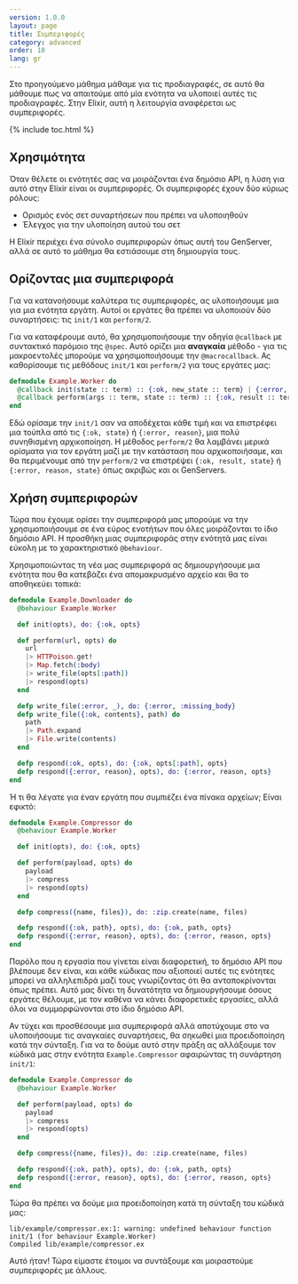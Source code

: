 ```yaml
---
version: 1.0.0
layout: page
title: Συμπεριφορές
category: advanced
order: 10
lang: gr
---
```


Στο προηγούμενο μάθημα μάθαμε για τις προδιαγραφές, σε αυτό θα μάθουμε πως να απαιτούμε από μία ενότητα να υλοποιεί αυτές τις προδιαγραφές.  Στην Elixir, αυτή η λειτουργία αναφέρεται ως συμπεριφορές.

{% include toc.html %}

## Χρησιμότητα

Όταν θέλετε οι ενότητές σας να μοιράζονται ένα δημόσιο API, η λύση για αυτό στην Elixir είναι οι συμπεριφορές.  Οι συμπεριφορές έχουν δύο κύριως ρόλους:

+ Ορισμός ενός σετ συναρτήσεων που πρέπει να υλοποιηθούν
+ Έλεγχος για την υλοποίηση αυτού του σετ

Η Elixir περιέχει ένα σύνολο συμπεριφορών όπως αυτή του GenServer, αλλά σε αυτό το μάθημα θα εστιάσουμε στη δημιουργία τους.

## Ορίζοντας μια συμπεριφορά

Για να κατανοήσουμε καλύτερα τις συμπεριφορές, ας υλοποιήσουμε μια για μια ενότητα εργάτη.  Αυτοί οι εργάτες θα πρέπει να υλοποιούν δύο συναρτήσεις: τις `init/1` και `perform/2`.

Για να καταφέρουμε αυτό, θα χρησιμοποιήσουμε την οδηγία `@callback` με συντακτικό παρόμοιο της `@spec`.  Αυτό ορίζει μια __αναγκαία__ μέθοδο - για τις μακροεντολές μπορούμε να χρησιμοποιήσουμε την `@macrocallback`.  Ας καθορίσουμε τις μεθόδους `init/1` και `perform/2` για τους εργάτες μας:

```elixir
defmodule Example.Worker do
  @callback init(state :: term) :: {:ok, new_state :: term} | {:error, reason :: term}
  @callback perform(args :: term, state :: term) :: {:ok, result :: term, new_state :: term} | {:error, reason :: term, new_state :: term}
end
```

Εδώ ορίσαμε την `init/1` σαν να αποδέχεται κάθε τιμή και να επιστρέφει μια τούπλα από τις `{:ok, state}` ή `{:error, reason}`, μια πολύ συνηθισμένη αρχικοποίηση.  Η μέθοδος `perform/2` θα λαμβάνει μερικά ορίσματα για τον εργάτη μαζί με την κατάσταση που αρχικοποιήσαμε, και θα περιμένουμε από την `perform/2` να επιστρέψει `{:ok, result, state}` ή `{:error, reason, state}` όπως ακριβώς και οι GenServers.

## Χρήση συμπεριφορών

Τώρα που έχουμε ορίσει την συμπεριφορά μας μπορούμε να την χρησιμοποιήσουμε σε ένα εύρος ενοτήτων που όλες μοιράζονται το ίδιο δημόσιο API.  Η προσθήκη μιας συμπεριφοράς στην ενότητά μας είναι εύκολη με το χαρακτηριστικό `@behaviour`.

Χρησιμοποιώντας τη νέα μας συμπεριφορά ας δημιουργήσουμε μια ενότητα που θα κατεβάζει ένα απομακρυσμένο αρχείο και θα το αποθηκεύει τοπικά:

```elixir
defmodule Example.Downloader do
  @behaviour Example.Worker

  def init(opts), do: {:ok, opts}

  def perform(url, opts) do
    url
    |> HTTPoison.get!
    |> Map.fetch(:body)
    |> write_file(opts[:path])
    |> respond(opts)
  end

  defp write_file(:error, _), do: {:error, :missing_body}
  defp write_file({:ok, contents}, path) do
    path
    |> Path.expand
    |> File.write(contents)
  end

  defp respond(:ok, opts), do: {:ok, opts[:path], opts}
  defp respond({:error, reason}, opts), do: {:error, reason, opts}
end
```

Ή τι θα λέγατε για έναν εργάτη που συμπιέζει ένα πίνακα αρχείων;  Είναι εφικτό:

```elixir
defmodule Example.Compressor do
  @behaviour Example.Worker

  def init(opts), do: {:ok, opts}

  def perform(payload, opts) do
    payload
    |> compress
    |> respond(opts)
  end

  defp compress({name, files}), do: :zip.create(name, files)

  defp respond({:ok, path}, opts), do: {:ok, path, opts}
  defp respond({:error, reason}, opts), do: {:error, reason, opts}
end
```

Παρόλο που η εργασία που γίνεται είναι διαφορετική, το δημόσιο API που βλέπουμε δεν είναι, και κάθε κώδικας που αξιοποιεί αυτές τις ενότητες μπορεί να αλληλεπιδρά μαζί τους γνωρίζοντας ότι θα ανταποκρίνονται όπως πρέπει. Αυτό μας δίνει τη δυνατότητα να δημιουργήσουμε όσους εργάτες θέλουμε, με τον καθένα να κάνει διαφορετικές εργασίες, αλλά όλοι να συμμορφώνονται στο ίδιο δημόσιο API.

Αν τύχει και προσθέσουμε μια συμπεριφορά αλλά αποτύχουμε στο να υλοποιήσουμε τις αναγκαίες συναρτήσεις, θα σηκωθεί μια προειδοποίηση κατά την σύνταξη. Για να το δούμε αυτό στην πράξη ας αλλάξουμε τον κώδικά μας στην ενότητα `Example.Compressor` αφαιρώντας τη συνάρτηση `init/1`:

```elixir
defmodule Example.Compressor do
  @behaviour Example.Worker

  def perform(payload, opts) do
    payload
    |> compress
    |> respond(opts)
  end

  defp compress({name, files}), do: :zip.create(name, files)

  defp respond({:ok, path}, opts), do: {:ok, path, opts}
  defp respond({:error, reason}, opts), do: {:error, reason, opts}
end
```

Τώρα θα πρέπει να δούμε μια προειδοποίηση κατά τη σύνταξη του κώδικά μας:

```shell
lib/example/compressor.ex:1: warning: undefined behaviour function init/1 (for behaviour Example.Worker)
Compiled lib/example/compressor.ex
```

Αυτό ήταν! Τώρα είμαστε έτοιμοι να συντάξουμε και μοιραστούμε συμπεριφορές με άλλους.
